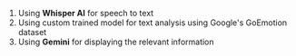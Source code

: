 1. Using **Whisper AI** for speech to text
2. Using custom trained model for text analysis using Google's GoEmotion dataset
3. Using **Gemini** for displaying the relevant information
